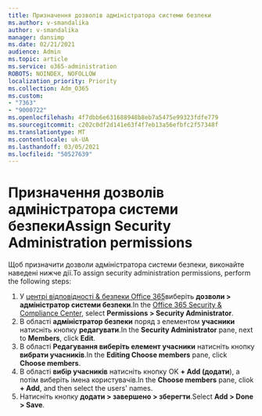 ```yaml
---
title: Призначення дозволів адміністратора системи безпеки
ms.author: v-smandalika
author: v-smandalika
manager: dansimp
ms.date: 02/21/2021
audience: Admin
ms.topic: article
ms.service: o365-administration
ROBOTS: NOINDEX, NOFOLLOW
localization_priority: Priority
ms.collection: Adm_O365
ms.custom:
- "7363"
- "9000722"
ms.openlocfilehash: 4f7dbb6e631688948b8eb7a5475e99323fdfe779
ms.sourcegitcommit: c202c0df2d141e63f4f7eb13a56efbfc2f57348f
ms.translationtype: MT
ms.contentlocale: uk-UA
ms.lasthandoff: 03/05/2021
ms.locfileid: "50527639"
---
```

# <a name="assign-security-administration-permissions"></a><span data-ttu-id="c2207-102">Призначення дозволів адміністратора системи безпеки</span><span class="sxs-lookup"><span data-stu-id="c2207-102">Assign Security Administration permissions</span></span>

<span data-ttu-id="c2207-103">Щоб призначити дозволи адміністратора системи безпеки, виконайте наведені нижче дії.</span><span class="sxs-lookup"><span data-stu-id="c2207-103">To assign security administration permissions, perform the following steps:</span></span>

1. <span data-ttu-id="c2207-104">У [центрі відповідності & безпеки Office 365](https://sip.protection.office.com/homepage)виберіть **дозволи > адміністратор системи безпеки**.</span><span class="sxs-lookup"><span data-stu-id="c2207-104">In the [Office 365 Security & Compliance Center](https://sip.protection.office.com/homepage), select **Permissions > Security Administrator**.</span></span>
2. <span data-ttu-id="c2207-105">В області **адміністратор безпеки** поряд з елементом **учасники** натисніть кнопку **редагувати**.</span><span class="sxs-lookup"><span data-stu-id="c2207-105">In the **Security Administrator** pane, next to **Members**, click **Edit**.</span></span>
3. <span data-ttu-id="c2207-106">В області **Редагування виберіть елемент учасники** натисніть кнопку **вибрати учасників**.</span><span class="sxs-lookup"><span data-stu-id="c2207-106">In the **Editing Choose members** pane, click **Choose members**.</span></span>
4. <span data-ttu-id="c2207-107">В області **вибір учасників** натисніть кнопку OK **+ Add (додати**), а потім виберіть імена користувачів.</span><span class="sxs-lookup"><span data-stu-id="c2207-107">In the **Choose members** pane, cliok **+ Add**, and then select the users' names.</span></span>
5. <span data-ttu-id="c2207-108">Натисніть кнопку **додати > завершено > зберегти**.</span><span class="sxs-lookup"><span data-stu-id="c2207-108">Select **Add > Done > Save**.</span></span>